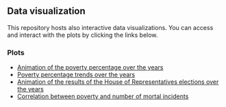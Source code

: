 ## Data visualization
This repository hosts also interactive data visualizations. You can access and interact with the plots by clicking the links below.

### Plots

- [Animation of the poverty percentage over the years](html/animation_poverty.html)
- [Poverty percentage trends over the years](html/lines_poverty.html)
- [Animation of the results of the House of Representatives elections over the years](html/animation_elections.html)
- [Correlation between poverty and number of mortal incidents](html/scatter_poverty.html)